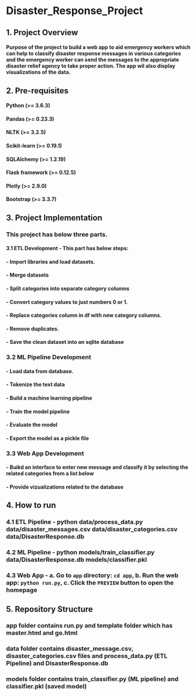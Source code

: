 # Disaster_Response_Project

## 1. Project Overview
#### Purpose of the project to build a web app to aid emergency workers which can help to classify disaster response messages in various categories and the emergency worker can send the messages to the appropriate disaster relief agency to take proper action. The app wil also display visualizations of the data.

## 2. Pre-requisites
#### Python (>= 3.6.3)
#### Pandas (>= 0.23.3)
#### NLTK (>= 3.2.5)
#### Scikit-learn (>= 0.19.1)
#### SQLAlchemy (>= 1.2.19)
#### Flask framework (>= 0.12.5)
#### Plotly (>= 2.9.0)
#### Bootstrap (>= 3.3.7)

## 3. Project Implementation 
### This project has below three parts. 
#### 3.1 ETL Development - This part has below steps: 
#### - Import libraries and load datasets.
#### - Merge datasets
#### - Split categories into separate category columns
#### - Convert category values to just numbers 0 or 1.
#### - Replace categories column in df with new category columns.
#### - Remove duplicates.
#### - Save the clean dataset into an sqlite database

### 3.2 ML Pipeline Development
#### - Load data from database.
#### - Tokenize the text data
#### - Build a machine learning pipeline
#### - Train the model pipeline
#### - Evaluate the model
#### - Export the model as a pickle file

### 3.3 Web App Development
#### - Buikd an interface to enter new message and classify it by selecting the related categories from a list below
#### - Provide vizualizations related to the database

## 4. How to run
### 4.1 ETL Pipeline - python data/process_data.py data/disaster_messages.csv data/disaster_categories.csv data/DisasterResponse.db
### 4.2 ML Pipeline - python models/train_classifier.py data/DisasterResponse.db models/classifier.pkl
### 4.3 Web App - a. Go to `app` directory: `cd app`, b. Run the web app: `python run.py`, c. Click the `PREVIEW` button to open the homepage 

## 5. Repository Structure
### app folder contains run.py and template folder which has master.html and go.html
### data folder contains disaster_message.csv, disaster_categories.csv files and process_data.py (ETL Pipeline) and DisasterResponse.db
### models folder contains train_classifier.py (ML pipeline) and classifier.pkl (saved model)
